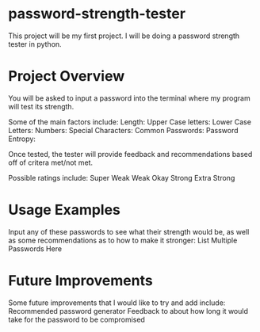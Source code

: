 # password-strength-tester

This project will be my first project. I will be doing a password strength tester in python.

# Project Overview

You will be asked to input a password into the terminal where my program will test its strength.

Some of the main factors include:
  Length: 
  Upper Case letters:
  Lower Case Letters:
  Numbers:
  Special Characters:
  Common Passwords:
  Password Entropy:

Once tested, the tester will provide feedback and recommendations based off of critera met/not met.

Possible ratings include:
  Super Weak
  Weak
  Okay
  Strong
  Extra Strong

# Usage Examples

Input any of these passwords to see what their strength would be, as well as some recommendations as to how to make it stronger:
  List
  Multiple
  Passwords
  Here

# Future Improvements

Some future improvements that I would like to try and add include:
  Recommended password generator 
  Feedback to about how long it would take for the password to be compromised
